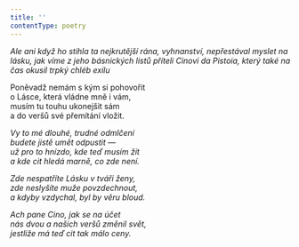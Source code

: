 ```yaml
---
title: ''
contentType: poetry
---
```


<section>

_Ale ani když ho stihla ta nejkrutější rána, vyhnanství, nepřestával myslet na lásku, jak víme z jeho básnických listů příteli Cinovi da Pistoia, který také na čas okusil trpký chléb exilu_

</section>

<section>

Poněvadž nemám s kým si pohovořit  
o Lásce, která vládne mně i vám,  
musím tu touhu ukonejšit sám  
a do veršů své přemítání vložit.

_Vy to mé dlouhé, trudné odmlčení  
budete jistě umět odpustit —  
už pro to hnízdo, kde teď musím žít  
a kde cit hledá marně, co zde není._

</section>

<section>

_Zde nespatříte Lásku v tváři ženy,  
zde neslyšíte muže povzdechnout,  
a kdyby vzdychal, byl by věru bloud._

</section>

<section>

_Ach pane Cino, jak se na účet  
nás dvou a našich veršů změnil svět,  
jestliže má teď cit tak málo ceny._

</section>
